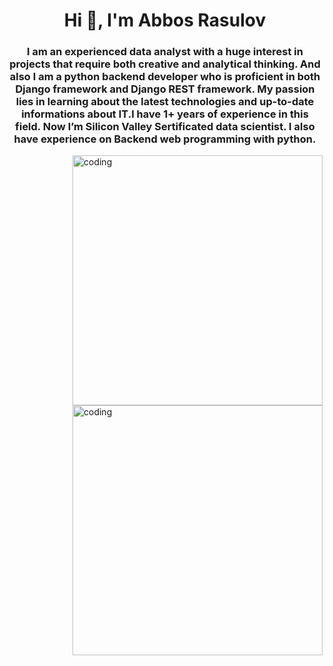 <!-- https://rahuldkjain.github.io/gh-profile-readme-generator/ url for settings -->
<h1 align="center">Hi 👋, I'm Abbos Rasulov</h1>
<h3 align="center">I am an experienced  data analyst with a huge interest in projects that require both creative and analytical thinking. And also I am a python backend developer who is proficient in both Django framework and Django REST framework. My passion lies in learning about the latest technologies and up-to-date informations about IT.I have 1+ years of experience in this field. Now Iʼm Silicon Valley Sertificated data scientist. I also have experience on Backend web programming with python.</h3>
<img align="right" alt ="coding" width="400" src="https://camo.githubusercontent.com/5ddf73ad3a205111cf8c686f687fc216c2946a75005718c8da5b837ad9de78c9/68747470733a2f2f7468756d62732e6766796361742e636f6d2f4576696c4e657874446576696c666973682d736d616c6c2e676966">
<img align="right" alt ="coding" width="400" src="https://camo.githubusercontent.com/c1dcb74cc1c1835b1d716f5051499a2814c683c806b15f04b0eba492863703e9/68747470733a2f2f63646e2e6472696262626c652e636f6d2f75736572732f3733303730332f73637265656e73686f74732f363538313234332f6176656e746f2e676966">
